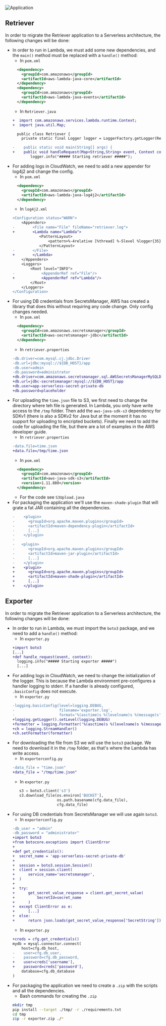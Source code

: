 ![Application](../resources/diagrams-app-serverless.png)

## Retriever

In order to migrate the Retriever application to a Serverless architecture, the following changes will be done:
* In order to run in Lambda, we must add some new dependencies, and the `main()` method must be replaced with a `handle()` method:
  * In `pom.xml`
  ```xml
    <dependency>
      <groupId>com.amazonaws</groupId>
      <artifactId>aws-lambda-java-core</artifactId>
    </dependency>
    <dependency>
      <groupId>com.amazonaws</groupId>
      <artifactId>aws-lambda-java-events</artifactId>
    </dependency>
  ```
  * In `Retriever.java`
  ```diff
  +  import com.amazonaws.services.lambda.runtime.Context;
  +  import java.util.Map;
  
    public class Retriever {
      private static final Logger logger = LoggerFactory.getLogger(Retriever.class);

  -    public static void main(String[] args) {
  +    public void handleRequest(Map<String,String> event, Context context) {
          logger.info("##### Starting retriever #####");
  ```
* For adding logs in CloudWatch, we need to add a new appender for log4j2 and change the config.
  * In `pom.xml`
  ```xml
    <dependency>
      <groupId>com.amazonaws</groupId>
      <artifactId>aws-lambda-java-log4j2</artifactId>
    </dependency>
  ```
  * In `log4j2.xml`
  ```diff
  <Configuration status="WARN">
      <Appenders>
  -        <File name="File" fileName="retriever.log">
  +        <Lambda name="Lambda">
              <PatternLayout>
                  <pattern>%-4relative [%thread] %-5level %logger{35} - %msg%n</pattern>
              </PatternLayout>
  -        </File>
  +        </Lambda>
      </Appenders>
      <Loggers>
          <Root level="INFO">
  -            <AppenderRef ref="File"/>
  +            <AppenderRef ref="Lambda"/>
          </Root>
      </Loggers>
  </Configuration>
  ```
* For using DB credentials from SecretsManager, AWS has created a library that does this without requiring any code change. Only config changes needed.
  * In `pom.xml`
  ```xml
    <dependency>
      <groupId>com.amazonaws.secretsmanager</groupId>
      <artifactId>aws-secretsmanager-jdbc</artifactId>
    </dependency>
  ```
  * In `retriever.properties`
  ```diff
  -db.driver=com.mysql.cj.jdbc.Driver
  -db.url=jdbc:mysql://${DB_HOST}/app
  -db.user=admin
  -db.password=administrator
  +db.driver=com.amazonaws.secretsmanager.sql.AWSSecretsManagerMySQLDriver
  +db.url=jdbc-secretsmanager:mysql://${DB_HOST}/app
  +db.user=app-serverless-secret-private-db
  +db.password=placeholder
  ```
* For uploading the `time.json` file to S3, we first need to change the directory where teh file is generated. In Lambda, you only have write access to the `/tmp` folder. Then add the `aws-java-sdk-s3` dependency for SDKv1 (there is also a SDKv2 for Java but at the moment it has no support for uploading to encripted buckets). Finally we need to add the code for uploading the file, but there are a lot of examples in the AWS developer guide.
  * In `retriever.properties`
  ```diff
  -data.file=time.json
  +data.file=/tmp/time.json
  ```
  * In `pom.xml`
  ```xml
    <dependency>
      <groupId>com.amazonaws</groupId>
      <artifactId>aws-java-sdk-s3</artifactId>
      <version>1.11.880</version>
    </dependency>
  ```
  * For the code see `S3Upload.java`
* For packaging the application we'll use the `maven-shade-plugin` that will grate a fat JAR containing all the dependencies.
  ```diff
  -    <plugin>
  -      <groupId>org.apache.maven.plugins</groupId>
  -      <artifactId>maven-dependency-plugin</artifactId>
  -      [...]
  -    </plugin>
  -
  -   <plugin>
  -      <groupId>org.apache.maven.plugins</groupId>
  -      <artifactId>maven-jar-plugin</artifactId>
  -      [...]
  -    </plugin>
  +    <plugin>
  +      <groupId>org.apache.maven.plugins</groupId>
  +      <artifactId>maven-shade-plugin</artifactId>
  +      [...]
  +    </plugin>
  ```


## Exporter
In order to migrate the Retriever application to a Serverless architecture, the following changes will be done:
* In order to run in Lambda, we must import the `boto3` package, and we need to add a `handle()` method:
  * In `exporter.py`
  ```diff
  +import boto3
  [...]
  +def handle_request(event, context):
    logging.info("##### Starting exporter #####")
    [...]
  ```
* For adding logs in CloudWatch, we need to change the initialization of the logger. This is because the Lambda environment pre-configures a handler logging to stderr. If a handler is already configured, `.basicConfig` does not execute.
  * In `exporter.py`
  ```diff
  -logging.basicConfig(level=logging.DEBUG,
  -                    filename='exporter.log',
  -                    format='%(asctime)s %(levelname)s %(message)s')
  +logging.getLogger().setLevel(logging.DEBUG)
  +formatter = logging.Formatter('%(asctime)s %(levelname)s %(message)s')
  +ch = logging.StreamHandler()
  +ch.setFormatter(formatter)
  ```
* For downloading the file from S3 we will use the `boto3` package. We need to download it in the `/tmp` folder, as that's where the Lambda has write access.
  * In `exporterconfig.py`
  ```diff
  -data_file = "time.json"
  +data_file = "/tmp/time.json"
  ```
  * In `exporter.py`
  ```py
     s3 = boto3.client('s3')
     s3.download_file(os.environ['BUCKET'],
                      os.path.basename(cfg.data_file),
                      cfg.data_file)
  ```
* For using DB credentials from SecretsManager we will use again `boto3`.
  * In `exporterconfig.py`
  ```diff
  -db_user = "admin"
  -db_password = "administrator"
  +import boto3
  +from botocore.exceptions import ClientError
  +
  +def get_credentials():
  +  secret_name = 'app-serverless-secret-private-db'
  +
  +  session = boto3.session.Session()
  +  client = session.client(
  +      service_name='secretsmanager',
  +  )
  +
  +  try:
  +      get_secret_value_response = client.get_secret_value(
  +          SecretId=secret_name
  +      )
  +  except ClientError as e:
  +      [...]
  +  else:
  +      return json.loads(get_secret_value_response['SecretString'])
  ```
  * In `exporter.py`
  ```diff
  +creds = cfg.get_credentials()
  mydb = mysql.connector.connect(
      host=cfg.db_host,
  -    user=cfg.db_user,
  -    password=cfg.db_password,
  +    user=creds['username'],
  +    password=creds['password'],
      database=cfg.db_database
  )
  ```
* For packaging the application we need to create a `.zip` with the scripts and all the dependencies.
  * Bash commands for creating the `.zip`
  ```bash
  mkdir tmp
  pip install --target ./tmp/ -r ./requirements.txt
  cd tmp
  zip -r exporter.zip ./*
  ```

